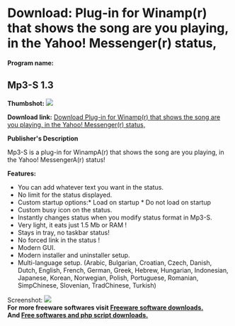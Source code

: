 # Download: Plug-in for Winamp(r) that shows the song are you playing, in the Yahoo! Messenger(r) status,

**Program name:**

## Mp3-S 1.3

  
**Thumbshot:** ![](http://www.freewarefiles.com/screenshot/mp3-s_md.gif)   
  
**Download link:** [Download Plug-in for Winamp(r) that shows the song are you playing, in the Yahoo! Messenger(r) status,](http://freesoftwares.boysofts.com/Mp-S_program_22913.html)  
  


**Publisher's Description**  
  


Mp3-S is a plug-in for WinampA(r) that shows the song are you playing, in the Yahoo! MessengerA(r) status! 

**Features:**

  * You can add whatever text you want in the status. 
  * No limit for the status displayed. 
  * Custom startup options:* Load on startup * Do not load on startup 
  * Custom busy icon on the status. 
  * Instantly changes status when you modify status format in Mp3-S. 
  * Very light, it eats just 1.5 Mb or RAM ! 
  * Stays in tray, no taskbar status! 
  * No forced link in the status ! 
  * Modern GUI. 
  * Modern installer and uninstaller setup. 
  * Multi-language setup. (Arabic, Bulgarian, Croatian, Czech, Danish, Dutch, English, French, German, Greek, Hebrew, Hungarian, Indonesian, Japanese, Korean, Norwegian, Polish, Portuguese, Romanian, SimpChinese, Slovenian, TradChinese, Turkish) 

  
  
Screenshot: ![](http://www.freewarefiles.com/screenshot/mp3-s.gif)   
**For more freeware softwares visit [Freeware software downloads.](http://freesoftwares.boysofts.com/)**   
**And [Free softwares and php script downloads.](http://www.boysofts.com/)**

